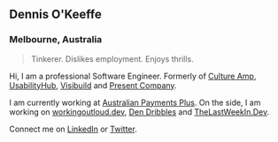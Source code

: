 ## Dennis O'Keeffe

### Melbourne, Australia

> Tinkerer. Dislikes employment. Enjoys thrills.

Hi, I am a professional Software Engineer. Formerly of [Culture Amp](https://www.cultureamp.com), [UsabilityHub](https://www.usabilityhub.com), [Visibuild](https://www.visibuild.com.au) and [Present Company](https://presentcompany.co).

I am currently working at [Australian Payments Plus](https://www.auspayplus.com.au/). On the side, I am working on [workingoutloud.dev](https://workingoutloud.dev), [Den Dribbles](https://blog.dennisokeeffe.com) and [TheLastWeekIn.Dev](https://thelastweekin.dev).

Connect me on [LinkedIn](https://www.linkedin.com/in/okeeffed/) or [Twitter](https://twitter.com/dennisokeeffe92).
